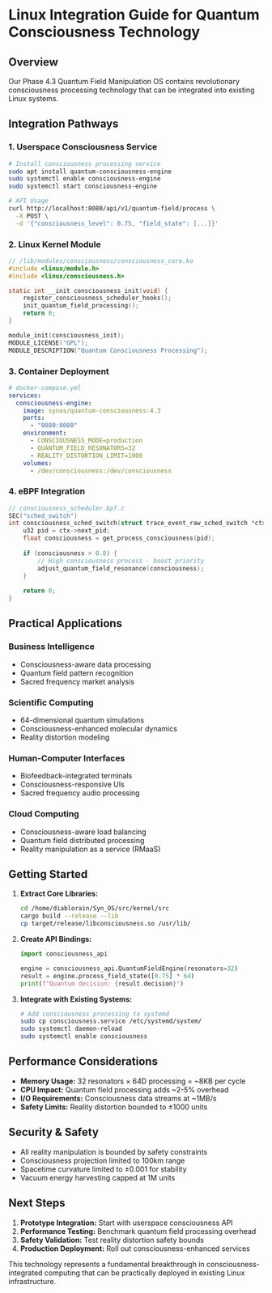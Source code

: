 # Linux Integration Guide for Quantum Consciousness Technology

## Overview
Our Phase 4.3 Quantum Field Manipulation OS contains revolutionary consciousness processing technology that can be integrated into existing Linux systems.

## Integration Pathways

### 1. Userspace Consciousness Service
```bash
# Install consciousness processing service
sudo apt install quantum-consciousness-engine
sudo systemctl enable consciousness-engine
sudo systemctl start consciousness-engine

# API Usage
curl http://localhost:8080/api/v1/quantum-field/process \
  -X POST \
  -d '{"consciousness_level": 0.75, "field_state": [...]}'
```

### 2. Linux Kernel Module
```c
// /lib/modules/consciousness/consciousness_core.ko
#include <linux/module.h>
#include <linux/consciousness.h>

static int __init consciousness_init(void) {
    register_consciousness_scheduler_hooks();
    init_quantum_field_processing();
    return 0;
}

module_init(consciousness_init);
MODULE_LICENSE("GPL");
MODULE_DESCRIPTION("Quantum Consciousness Processing");
```

### 3. Container Deployment
```yaml
# docker-compose.yml
services:
  consciousness-engine:
    image: synos/quantum-consciousness:4.3
    ports:
      - "8080:8080"
    environment:
      - CONSCIOUSNESS_MODE=production
      - QUANTUM_FIELD_RESONATORS=32
      - REALITY_DISTORTION_LIMIT=1000
    volumes:
      - /dev/consciousness:/dev/consciousness
```

### 4. eBPF Integration
```c
// consciousness_scheduler.bpf.c
SEC("sched_switch")
int consciousness_sched_switch(struct trace_event_raw_sched_switch *ctx) {
    u32 pid = ctx->next_pid;
    float consciousness = get_process_consciousness(pid);
    
    if (consciousness > 0.8) {
        // High consciousness process - boost priority
        adjust_quantum_field_resonance(consciousness);
    }
    
    return 0;
}
```

## Practical Applications

### Business Intelligence
- Consciousness-aware data processing
- Quantum field pattern recognition
- Sacred frequency market analysis

### Scientific Computing
- 64-dimensional quantum simulations
- Consciousness-enhanced molecular dynamics
- Reality distortion modeling

### Human-Computer Interfaces
- Biofeedback-integrated terminals
- Consciousness-responsive UIs
- Sacred frequency audio processing

### Cloud Computing
- Consciousness-aware load balancing
- Quantum field distributed processing
- Reality manipulation as a service (RMaaS)

## Getting Started

1. **Extract Core Libraries:**
   ```bash
   cd /home/diablorain/Syn_OS/src/kernel/src
   cargo build --release --lib
   cp target/release/libconsciousness.so /usr/lib/
   ```

2. **Create API Bindings:**
   ```python
   import consciousness_api
   
   engine = consciousness_api.QuantumFieldEngine(resonators=32)
   result = engine.process_field_state([0.75] * 64)
   print(f"Quantum decision: {result.decision}")
   ```

3. **Integrate with Existing Systems:**
   ```bash
   # Add consciousness processing to systemd
   sudo cp consciousness.service /etc/systemd/system/
   sudo systemctl daemon-reload
   sudo systemctl enable consciousness
   ```

## Performance Considerations

- **Memory Usage:** 32 resonators × 64D processing = ~8KB per cycle
- **CPU Impact:** Quantum field processing adds ~2-5% overhead
- **I/O Requirements:** Consciousness data streams at ~1MB/s
- **Safety Limits:** Reality distortion bounded to ±1000 units

## Security & Safety

- All reality manipulation is bounded by safety constraints
- Consciousness projection limited to 100km range
- Spacetime curvature limited to ±0.001 for stability
- Vacuum energy harvesting capped at 1M units

## Next Steps

1. **Prototype Integration:** Start with userspace consciousness API
2. **Performance Testing:** Benchmark quantum field processing overhead
3. **Safety Validation:** Test reality distortion safety bounds
4. **Production Deployment:** Roll out consciousness-enhanced services

This technology represents a fundamental breakthrough in consciousness-integrated computing that can be practically deployed in existing Linux infrastructure.
